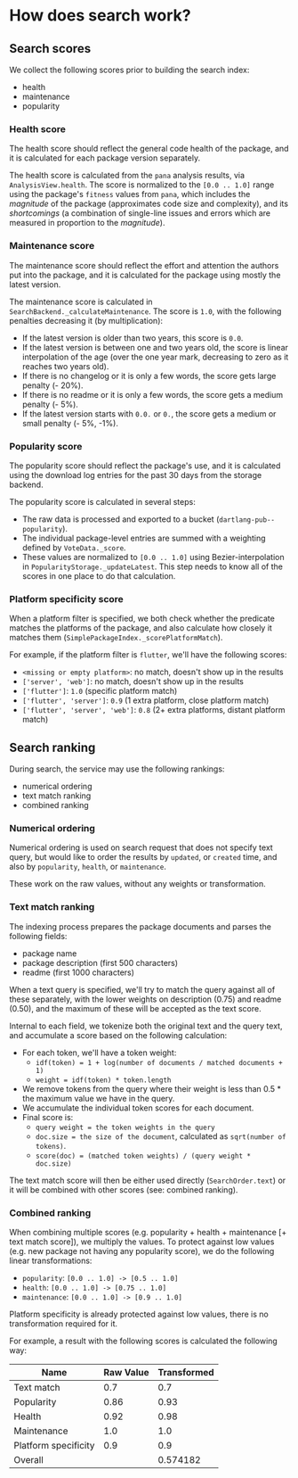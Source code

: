 # How does search work?

## Search scores

We collect the following scores prior to building the search index:
- health
- maintenance
- popularity

### Health score

The health score should reflect the general code health of the package,
and it is calculated for each package version separately.

The health score is calculated from the `pana` analysis results, via
`AnalysisView.health`. The score is normalized to the `[0.0 .. 1.0]`
range using the package's `fitness` values from `pana`, which includes
the *magnitude* of the package (approximates code size and complexity),
and its *shortcomings* (a combination of single-line issues and errors
which are measured in proportion to the *magnitude*). 

### Maintenance score

The maintenance score should reflect the effort and attention the authors
put into the package, and it is calculated for the package using mostly the
latest version. 

The maintenance score is calculated in `SearchBackend._calculateMaintenance`.
The score is `1.0`, with the following penalties decreasing it (by multiplication):

- If the latest version is older than two years, this score is `0.0`.
- If the latest version is between one and two years old, the score is linear interpolation of the age (over the one year mark, decreasing to zero as it reaches two years old).
- If there is no changelog or it is only a few words, the score gets large penalty (- 20%).
- If there is no readme or it is only a few words, the score gets a medium penalty (- 5%).
- If the latest version starts with `0.0.` or `0.`, the score gets a medium or small penalty (- 5%, -1%).

### Popularity score

The popularity score should reflect the package's use, and it is calculated
using the download log entries for the past 30 days from the storage backend.

The popularity score is calculated in several steps:

- The raw data is processed and exported to a bucket (`dartlang-pub--popularity`).
- The individual package-level entries are summed with a weighting defined by `VoteData._score`.
- These values are normalized to `[0.0 .. 1.0]` using Bezier-interpolation in
  `PopularityStorage._updateLatest`. This step needs to know all of the scores
  in one place to do that calculation.

### Platform specificity score

When a platform filter is specified, we both check whether the predicate
matches the platforms of the package, and also calculate how closely it
matches them (`SimplePackageIndex._scorePlatformMatch`).

For example, if the platform filter is `flutter`, we'll have the following scores:

- `<missing or empty platform>`: no match, doesn't show up in the results
- `['server', 'web']`: no match, doesn't show up in the results
- `['flutter']`: `1.0` (specific platform match)
- `['flutter', 'server']`: `0.9` (1 extra platform, close platform match)
- `['flutter', 'server', 'web']`: `0.8` (2+ extra platforms, distant platform match)

## Search ranking

During search, the service may use the following rankings:

- numerical ordering
- text match ranking
- combined ranking

### Numerical ordering

Numerical ordering is used on search request that does not specify text query, but
would like to order the results by `updated`, or `created` time, and also by
`popularity`, `health`, or `maintenance`. 

These work on the raw values, without any weights or transformation.

### Text match ranking

The indexing process prepares the package documents and parses the following fields:

- package name
- package description (first 500 characters)
- readme (first 1000 characters)

When a text query is specified, we'll try to match the query against all of these
separately, with the lower weights on description (0.75) and readme (0.50), and
the maximum of these will be accepted as the text score.

Internal to each field, we tokenize both the original text and the query text,
and accumulate a score based on the following calculation:

- For each token, we'll have a token weight:
  - `idf(token) = 1 + log(number of documents / matched documents + 1)`
  - `weight = idf(token) * token.length`
- We remove tokens from the query where their weight is less than 0.5 * the maximum value we have in the query.
- We accumulate the individual token scores for each document.
- Final score is:
  - `query weight = the token weights in the query`
  - `doc.size = the size of the document`, calculated as `sqrt(number of tokens)`.
  - `score(doc) = (matched token weights) / (query weight * doc.size)`

The text match score will then be either used directly (`SearchOrder.text`) or it
will be combined with other scores (see: combined ranking).

### Combined ranking

When combining multiple scores (e.g. popularity + health + maintenance \[+ text match score]),
we multiply the values. To protect against low values (e.g. new package not having any popularity
score), we do the following linear transformations:

- `popularity`: `[0.0 .. 1.0] -> [0.5 .. 1.0]`
- `health`: `[0.0 .. 1.0] -> [0.75 .. 1.0]`
- `maintenance`: `[0.0 .. 1.0] -> [0.9 .. 1.0]`

Platform specificity is already protected against low values, there is no
transformation required for it.

For example, a result with the following scores is calculated the following way:

| Name | Raw Value | Transformed | 
| --- | --- | --- | 
| Text match | 0.7 | 0.7 | 
| Popularity | 0.86 | 0.93 | 
| Health | 0.92 | 0.98 | 
| Maintenance | 1.0 | 1.0 | 
| Platform specificity | 0.9 | 0.9 |
| Overall |  | 0.574182 | 

